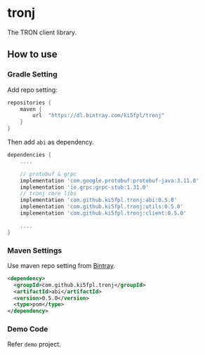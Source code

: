 # tronj

The TRON client library.

## How to use

### Gradle Setting

Add repo setting:

```groovy
repositories {
    maven {
        url  "https://dl.bintray.com/ki5fpl/tronj"
    }
}
```

Then add `abi` as dependency.

```groovy
dependencies {
    ....

    // protobuf & grpc
    implementation 'com.google.protobuf:protobuf-java:3.11.0'
    implementation 'io.grpc:grpc-stub:1.31.0'
    // tronj core libs
    implementation 'com.github.ki5fpl.tronj:abi:0.5.0'
    implementation 'com.github.ki5fpl.tronj:utils:0.5.0'
    implementation 'com.github.ki5fpl.tronj:client:0.5.0'

    ....
}
```

### Maven Settings

Use maven repo setting from [Bintray](https://bintray.com/repo/downloadMavenRepoSettingsFile/downloadSettings?repoPath=%2Fki5fpl%2Ftronj).

```xml
<dependency>
  <groupId>com.github.ki5fpl.tronj</groupId>
  <artifactId>abi</artifactId>
  <version>0.5.0</version>
  <type>pom</type>
</dependency>
```

### Demo Code

Refer `demo` project.
